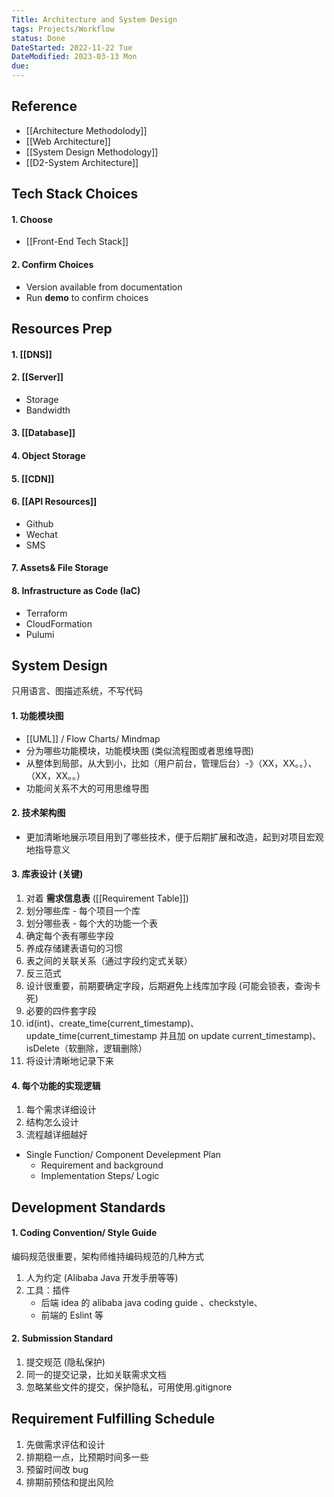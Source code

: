 ```yaml
---
Title: Architecture and System Design
tags: Projects/Workflow
status: Done
DateStarted: 2022-11-22 Tue
DateModified: 2023-03-13 Mon
due:
---
```


## Reference

- [[Architecture Methodolody]]
- [[Web Architecture]]
- [[System Design Methodology]]
- [[D2-System Architecture]]

## Tech Stack Choices

#### 1. Choose

- [[Front-End Tech Stack]]

#### 2. Confirm Choices

- Version available from documentation
- Run **demo** to confirm choices

## Resources Prep

#### 1. [[DNS]]

#### 2. [[Server]]

- Storage
- Bandwidth

#### 3. [[Database]]

#### 4. Object Storage

#### 5. [[CDN]]

#### 6. [[API Resources]]

- Github
- Wechat
- SMS

#### 7. Assets& File Storage

#### 8. Infrastructure as Code (IaC)

- Terraform
- CloudFormation
- Pulumi

## System Design

只用语言、图描述系统，不写代码

#### 1. 功能模块图

- [[UML]] / Flow Charts/ Mindmap
- 分为哪些功能模块，功能模块图 (类似流程图或者思维导图)
- 从整体到局部，从大到小，比如（用户前台，管理后台）-》（XX，XX。。）、（XX，XX。。）
- 功能间关系不大的可用思维导图

#### 2. 技术架构图

- 更加清晰地展示项目用到了哪些技术，便于后期扩展和改造，起到对项目宏观地指导意义

#### 3. 库表设计 (关键)

1. 对着 **需求信息表** ([[Requirement Table]])
2. 划分哪些库 - 每个项目一个库
3. 划分哪些表 - 每个大的功能一个表
4. 确定每个表有哪些字段
5. 养成存储建表语句的习惯
6. 表之间的关联关系（通过字段约定式关联）
7. 反三范式
8. 设计很重要，前期要确定字段，后期避免上线库加字段 (可能会锁表，查询卡死)
9. 必要的四件套字段
10. id(int)、create_time(current_timestamp)、update_time(current_timestamp 并且加 on update current_timestamp)、isDelete（软删除，逻辑删除）
11. 将设计清晰地记录下来

#### 4. 每个功能的实现逻辑

1. 每个需求详细设计
2. 结构怎么设计
3. 流程越详细越好

- Single Function/ Component Develepment Plan
  - Requirement and background
  - Implementation Steps/ Logic

## Development Standards

#### 1. Coding Convention/ Style Guide

编码规范很重要，架构师维持编码规范的几种方式

1. 人为约定 (Alibaba Java 开发手册等等)
2. 工具：插件
   - 后端 idea 的 alibaba java coding guide 、checkstyle、
   - 前端的 Eslint 等

#### 2. Submission Standard

1. 提交规范 (隐私保护)
2. 同一的提交记录，比如关联需求文档
3. 忽略某些文件的提交，保护隐私，可用使用.gitignore

## Requirement Fulfilling Schedule

1. 先做需求评估和设计
2. 排期稳一点，比预期时间多一些
3. 预留时间改 bug
4. 排期前预估和提出风险
